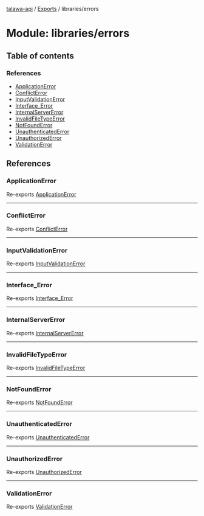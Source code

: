 [talawa-api](../README.md) / [Exports](../modules.md) / libraries/errors

# Module: libraries/errors

## Table of contents

### References

- [ApplicationError](libraries_errors.md#applicationerror)
- [ConflictError](libraries_errors.md#conflicterror)
- [InputValidationError](libraries_errors.md#inputvalidationerror)
- [Interface\_Error](libraries_errors.md#interface_error)
- [InternalServerError](libraries_errors.md#internalservererror)
- [InvalidFileTypeError](libraries_errors.md#invalidfiletypeerror)
- [NotFoundError](libraries_errors.md#notfounderror)
- [UnauthenticatedError](libraries_errors.md#unauthenticatederror)
- [UnauthorizedError](libraries_errors.md#unauthorizederror)
- [ValidationError](libraries_errors.md#validationerror)

## References

### ApplicationError

Re-exports [ApplicationError](../classes/libraries_errors_applicationError.ApplicationError.md)

___

### ConflictError

Re-exports [ConflictError](../classes/libraries_errors_conflictError.ConflictError.md)

___

### InputValidationError

Re-exports [InputValidationError](../classes/libraries_errors_inputValidationError.InputValidationError.md)

___

### Interface\_Error

Re-exports [Interface_Error](../interfaces/libraries_errors_applicationError.Interface_Error.md)

___

### InternalServerError

Re-exports [InternalServerError](../classes/libraries_errors_internalServerError.InternalServerError.md)

___

### InvalidFileTypeError

Re-exports [InvalidFileTypeError](../classes/libraries_errors_invalidFileTypeError.InvalidFileTypeError.md)

___

### NotFoundError

Re-exports [NotFoundError](../classes/libraries_errors_notFoundError.NotFoundError.md)

___

### UnauthenticatedError

Re-exports [UnauthenticatedError](../classes/libraries_errors_unauthenticatedError.UnauthenticatedError.md)

___

### UnauthorizedError

Re-exports [UnauthorizedError](../classes/libraries_errors_unauthorizedError.UnauthorizedError.md)

___

### ValidationError

Re-exports [ValidationError](../classes/libraries_errors_validationError.ValidationError.md)
